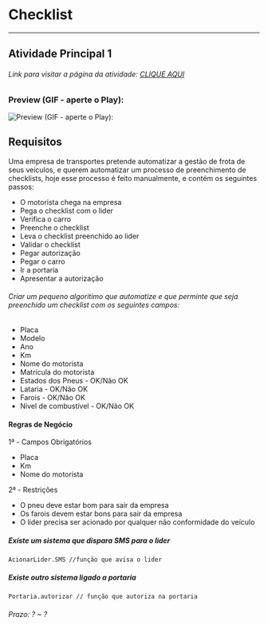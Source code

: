 # Checklist

---

## Atividade Principal 1  

###### Link para visitar a página da atividade: [CLIQUE AQUI](https://giunossauro.github.io/iFood_Lets-Code_Sala-842/2_Logica-com-JavaScript/Projetos/01_Checklist/Checklist.html)

### Preview (GIF - aperte o Play):

![Preview (GIF - aperte o Play):](https://github.com/Giunossauro/iFood_Lets-Code_Sala-842/blob/master/2_Logica-com-JavaScript/Projetos/01_Checklist/img/2p1.gif)

## Requisitos

Uma empresa de transportes pretende automatizar a gestão de frota de seus veiculos, e querem automatizar um processo de preenchimento de checklists, hoje esse processo é feito manualmente, e contém os seguintes passos:  

* O motorista chega na empresa  
* Pega o checklist com o lider  
* Verifica o carro  
* Preenche o checklist   
* Leva o checklist preenchido ao lider  
* Validar o checklist  
* Pegar autorização  
* Pegar o carro  
* Ir a portaria  
* Apresentar a autorização  

###### Criar um pequeno algoritimo que automatize e que perminte que seja preenchido um checklist com os seguintes campos:

* Placa
* Modelo
* Ano
* Km
* Nome do motorista
* Matrícula do motorista
* Estados dos Pneus - OK/Não OK
* Lataria - OK/Não OK
* Farois - OK/Não OK
* Nível de combustível - OK/Não OK

#### Regras de Negócio
1ª - Campos Obrigatórios
* Placa
* Km
* Nome do motorista

2ª - Restrições
* O pneu deve estar bom para sair da empresa
* Os farois devem estar bons para sair da empresa
* O lider precisa ser acionado por qualquer não conformidade do veículo

##### Existe um sistema que dispara SMS para o lider  
` AcionarLider.SMS //função que avisa o lider `

##### Existe outro sistema ligado a portaria
` Portaria.autorizar // função que autoriza na portaria `

###### Prazo: ? ~ ?  
